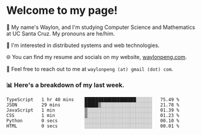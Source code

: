 # Welcome to my page! 

👋 My name's Waylon, and I'm studying Computer Science and Mathematics at UC Santa Cruz. My pronouns are he/him. 

💭 I'm interested in distributed systems and web technologies.

🌐 You can find my resume and socials on my website, [waylonpeng.com](https://www.waylonpeng.com).

📧 Feel free to reach out to me at `waylonpeng (at) gmail (dot) com`.

### 📊 Here's a breakdown of my last week.

<!--START_SECTION:waka-->

```text
TypeScript   1 hr 40 mins    ███████████████████░░░░░░   75.49 %
JSON         29 mins         █████▒░░░░░░░░░░░░░░░░░░░   21.78 %
JavaScript   1 min           ▒░░░░░░░░░░░░░░░░░░░░░░░░   01.39 %
CSS          1 min           ▒░░░░░░░░░░░░░░░░░░░░░░░░   01.23 %
Python       0 secs          ░░░░░░░░░░░░░░░░░░░░░░░░░   00.10 %
HTML         0 secs          ░░░░░░░░░░░░░░░░░░░░░░░░░   00.01 %
```

<!--END_SECTION:waka-->
